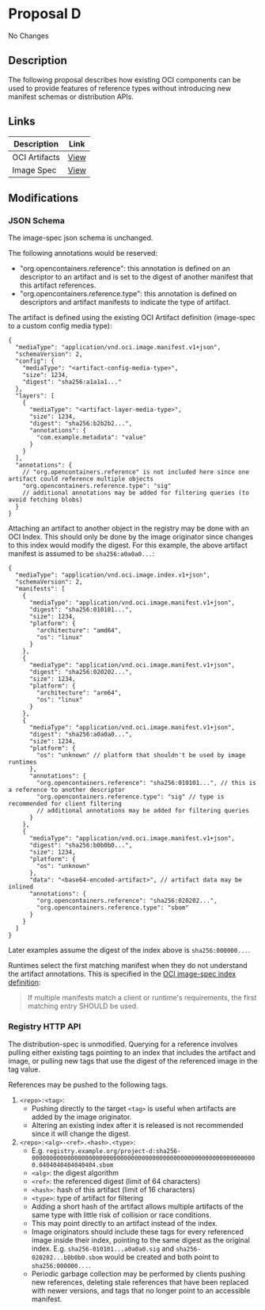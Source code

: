 # Proposal D

No Changes

## Description

The following proposal describes how existing OCI components can be used to provide features of reference types without introducing new manifest schemas or distribution APIs.

## Links

| Description    | Link                                                 |
| -------------- | ---------------------------------------------------- |
| OCI Artifacts  | [View](https://github.com/opencontainers/artifacts)  |
| Image Spec     | [View](https://github.com/opencontainers/image-spec) |

## Modifications

### JSON Schema

The image-spec json schema is unchanged.

The following annotations would be reserved:

- "org.opencontainers.reference": this annotation is defined on an descriptor to an artifact and is set to the digest of another manifest that this artifact references.
- "org.opencontainers.reference.type": this annotation is defined on descriptors and artifact manifests to indicate the type of artifact.

The artifact is defined using the existing OCI Artifact definition (image-spec to a custom config media type):

```jsonc
{
  "mediaType": "application/vnd.oci.image.manifest.v1+json",
  "schemaVersion": 2,
  "config": {
    "mediaType": "<artifact-config-media-type>",
    "size": 1234,
    "digest": "sha256:a1a1a1..."
  },
  "layers": [
    {
      "mediaType": "<artifact-layer-media-type>",
      "size": 1234,
      "digest": "sha256:b2b2b2...",
      "annotations": {
        "com.example.metadata": "value"
      }
    }
  ],
  "annotations": {
    // "org.opencontainers.reference" is not included here since one artifact could reference multiple objects
    "org.opencontainers.reference.type": "sig"
    // additional annotations may be added for filtering queries (to avoid fetching blobs)
  }
}
```

Attaching an artifact to another object in the registry may be done with an OCI Index.
This should only be done by the image originator since changes to this index would modify the digest.
For this example, the above artifact manifest is assumed to be `sha256:a0a0a0...`:

```jsonc
{
  "mediaType": "application/vnd.oci.image.index.v1+json",
  "schemaVersion": 2,
  "manifests": [
    {
      "mediaType": "application/vnd.oci.image.manifest.v1+json",
      "digest": "sha256:010101...",
      "size": 1234,
      "platform": {
        "architecture": "amd64",
        "os": "linux"
      }
    },
    {
      "mediaType": "application/vnd.oci.image.manifest.v1+json",
      "digest": "sha256:020202...",
      "size": 1234,
      "platform": {
        "architecture": "arm64",
        "os": "linux"
      }
    },
    {
      "mediaType": "application/vnd.oci.image.manifest.v1+json",
      "digest": "sha256:a0a0a0...",
      "size": 1234,
      "platform": {
        "os": "unknown" // platform that shouldn't be used by image runtimes
      },
      "annotations": {
        "org.opencontainers.reference": "sha256:010101...", // this is a reference to another descriptor
        "org.opencontainers.reference.type": "sig" // type is recommended for client filtering
        // additional annotations may be added for filtering queries
      }
    },
    {
      "mediaType": "application/vnd.oci.image.manifest.v1+json",
      "digest": "sha256:b0b0b0...",
      "size": 1234,
      "platform": {
        "os": "unknown"
      },
      "data": "<base64-encoded-artifact>", // artifact data may be inlined
      "annotations": {
        "org.opencontainers.reference": "sha256:020202...",
        "org.opencontainers.reference.type": "sbom"
      }
    }
  ]
}
```

Later examples assume the digest of the index above is `sha256:000000...`.

Runtimes select the first matching manifest when they do not understand the artifact annotations.
This is specified in the [OCI image-spec index definition][image-spec-index]:

> If multiple manifests match a client or runtime's requirements, the first matching entry SHOULD be used.

### Registry HTTP API

The distribution-spec is unmodified.
Querying for a reference involves pulling either existing tags pointing to an index that includes the artifact and image, or pulling new tags that use the digest of the referenced image in the tag value.

References may be pushed to the following tags.

1. `<repo>:<tag>`:
   - Pushing directly to the target `<tag>` is useful when artifacts are added by the image originator.
   - Altering an existing index after it is released is not recommended since it will change the digest.
1. `<repo>:<alg>-<ref>.<hash>.<type>`:
   - E.g. `registry.example.org/project-d:sha256-0000000000000000000000000000000000000000000000000000000000000000.0404040404040404.sbom`
   - `<alg>`: the digest algorithm
   - `<ref>`: the referenced digest (limit of 64 characters)
   - `<hash>`: hash of this artifact (limit of 16 characters)
   - `<type>`: type of artifact for filtering
   - Adding a short hash of the artifact allows multiple artifacts of the same type with little risk of collision or race conditions.
   - This may point directly to an artifact instead of the index.
   - Image originators should include these tags for every referenced image inside their index, pointing to the same digest as the original index.
     E.g. `sha256-010101...a0a0a0.sig` and `sha256-020202...b0b0b0.sbom` would be created and both point to `sha256:000000...`.
   - Periodic garbage collection may be performed by clients pushing new references, deleting stale references that have been replaced with newer versions, and tags that no longer point to an accessible manifest.

[image-spec-index]: https://github.com/opencontainers/image-spec/blob/main/image-index.md
